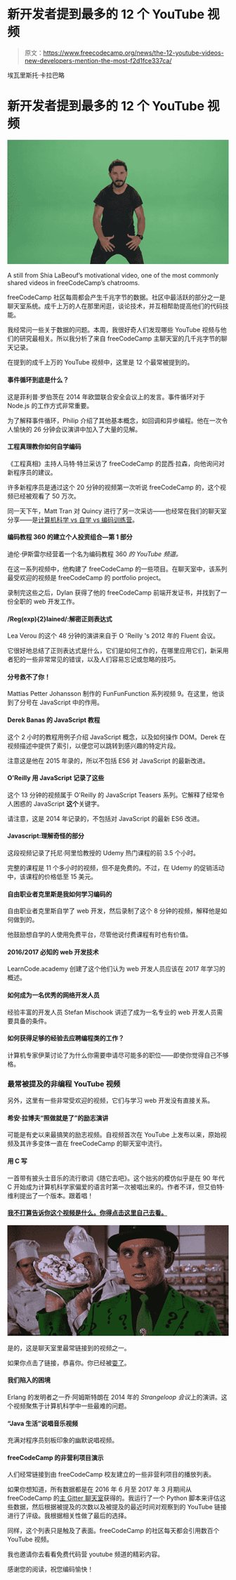 # 新开发者提到最多的 12 个 YouTube 视频

> 原文：<https://www.freecodecamp.org/news/the-12-youtube-videos-new-developers-mention-the-most-f2d1fce337ca/>

埃瓦里斯托·卡拉巴略

# 新开发者提到最多的 12 个 YouTube 视频

![1*2rK6gBMkTSyTEYZ6YHRrlQ](img/1f016cf589d1f70d61f447d7c7251e33.png)

A still from Shia LaBeouf’s motivational video, one of the most commonly shared videos in freeCodeCamp’s chatrooms.

freeCodeCamp 社区每周都会产生千兆字节的数据。社区中最活跃的部分之一是聊天室系统。成千上万的人在那里闲逛，谈论技术，并互相帮助提高他们的代码技能。

我经常问一些关于数据的问题。本周，我很好奇人们发现哪些 YouTube 视频与他们的研究最相关。所以我分析了来自 freeCodeCamp 主聊天室的几千兆字节的聊天记录。

在提到的成千上万的 YouTube 视频中，这里是 12 个最常被提到的。

#### 事件循环到底是什么？

这是菲利普·罗伯茨在 2014 年欧盟联合安全会议上的发言。事件循环对于 Node.js 的工作方式非常重要。

为了解释事件循环，Philip 介绍了其他基本概念，如回调和异步编程。他在一次令人愉快的 26 分钟会议演讲中加入了大量的见解。

#### 工程真理教你如何自学编码

《工程真相》主持人马特·特兰采访了 freeCodeCamp 的昆西·拉森，向他询问对新程序员的建议。

许多新程序员是通过这个 20 分钟的视频第一次听说 freeCodeCamp 的，这个视频已经被观看了 50 万次。

同一天下午，Matt Tran 对 Quincy 进行了另一次采访——也经常在我们的聊天室分享——是[计算机科学 vs 自学 vs 编码训练营](https://www.youtube.com/watch?v=_FioceDs7JA)。

#### 编码教程 360 的建立个人投资组合—第 1 部分

迪伦·伊斯雷尔经营着一个名为编码教程 360 *的 YouTube 频道。*

在这一系列视频中，他构建了 freeCodeCamp 的一些项目。在聊天室中，该系列最受欢迎的视频是 freeCodeCamp 的 portfolio project。

录制完这些之后，Dylan 获得了他的 freeCodeCamp 前端开发证书，并找到了一份全职的 web 开发工作。

#### /Reg(exp){2}lained/:解密正则表达式

Lea Verou 的这个 48 分钟的演讲来自于 O 'Reilly 's 2012 年的 Fluent 会议。

它很好地总结了正则表达式是什么，它们是如何工作的，在哪里应用它们，新采用者犯的一些非常常见的错误，以及人们容易忘记或忽略的技巧。

#### 分号救不了你！

Mattias Petter Johansson 制作的 FunFunFunction 系列视频 9。在这里，他谈到了分号在 JavaScript 中的作用。

#### Derek Banas 的 JavaScript 教程

这个 2 小时的教程用例子介绍 JavaScript 概念，以及如何操作 DOM。Derek 在视频描述中提供了索引，以便您可以跳转到感兴趣的特定片段。

注意这是他在 2015 年录的，所以不包括 ES6 对 JavaScript 的最新改进。

#### O'Reilly 用 JavaScript 记录了这些

这个 13 分钟的视频属于 O'Reilly 的 JavaScript Teasers 系列。它解释了经常令人困惑的 JavaScript **这个**关键字。

请注意，这是 2014 年记录的，不包括对 JavaScript 的最新 ES6 改进。

#### Javascript:理解奇怪的部分

这段视频记录了托尼·阿里恰教授的 Udemy 热门课程的前 3.5 个小时。

完整的课程是 11 个多小时的视频，但不是免费的。不过，在 Udemy 的促销活动中，该课程的价格低至 15 美元。

#### 自由职业者克里斯是我如何学习编码的

自由职业者克里斯自学了 web 开发，然后录制了这个 8 分钟的视频，解释他是如何做到的。

他鼓励想自学的人使用免费平台，尽管他说付费课程有时也有价值。

#### 2016/2017 必知的 web 开发技术

LearnCode.academy 创建了这个他们认为 web 开发人员应该在 2017 年学习的概述。

#### 如何成为一名优秀的网络开发人员

经验丰富的开发人员 Stefan Mischook 讲述了成为一名专业的 web 开发人员需要具备的条件。

#### 如何获得足够的经验去应聘编程类的工作？

计算机专家伊莱讨论了为什么你需要申请尽可能多的职位——即使你觉得自己不够格。

### 最常被提及的非编程 YouTube 视频

另外，这里有一些非常受欢迎的视频，它们与学习 web 开发没有直接关系。

#### 希安·拉博夫“照做就是了”的励志演讲

可能是有史以来最搞笑的励志视频。自视频首次在 YouTube 上发布以来，原始视频及其许多变体一直在 freeCodeCamp 的聊天室中流行。

#### 用 C 写

一首带有披头士音乐的流行歌词《随它去吧》。这个拙劣的模仿似乎是在 90 年代 C 开始成为计算机科学家偏爱的语言时第一次被唱出来的。作者不详，但艾伯特·维利提出了一个版本。跟着唱！

#### [我不打算告诉你这个视频是什么。你得点击这里自己去看。](https://www.youtube.com/watch?v=dQw4w9WgXcQ)

![1*k-LGD37WOtmL6HhJDsgYVQ](img/43bdff1e8769aeca85e605fc81dbce50.png)

是的，这是聊天室里最常链接到的视频之一。

如果你点击了链接，恭喜你。你已经被[耍了](https://en.wikipedia.org/wiki/Rickrolling)。

#### 我们陷入的困境

Erlang 的发明者之一乔·阿姆斯特朗在 2014 年的 *Strangeloop 会议*上的演讲。这个视频聚焦于计算机科学中一些最难的问题。

#### “Java 生活”说唱音乐视频

充满对程序员刻板印象的幽默说唱视频。

#### freeCodeCamp 的非营利项目演示

人们经常链接到由 freeCodeCamp 校友建立的一些非营利项目的播放列表。

如果你想知道，所有数据都是在 2016 年 6 月至 2017 年 3 月期间从 freeCodeCamp 的[主 Gitter 聊天室](https://gitter.im/FreeCodeCamp/FreeCodeCamp)获得的。我运行了一个 Python 脚本来评估这些数据，然后根据被提及的次数以及被提及的最近时间对观察到的 YouTube 链接进行了评级。我根据相关性做了最后的选择。

同样，这个列表只是触及了表面。freeCodeCamp 的社区每天都会引用数百个 YouTube 视频。

我也邀请你去看看免费代码营 youtube 频道的精彩内容。

感谢您的阅读，祝您编码愉快！